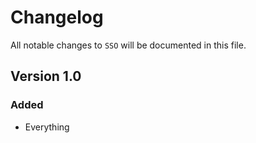 # Changelog

All notable changes to `SSO` will be documented in this file.

## Version 1.0

### Added
- Everything
